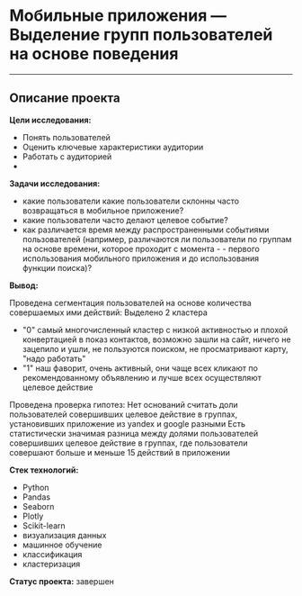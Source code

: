 # **Мобильные приложения — Выделение групп пользователей на основе поведения**
_______________________________________________________________

## Описание проекта

**Цели исследования:**

- Понять пользователей
- Оценить ключевые характеристики аудитории
- Работать с аудиторией
- 

**Задачи исследования:**

- какие пользователи какие пользователи склонны часто возвращаться в мобильное приложение?
- какие пользователи часто делают целевое событие?
- как различается время между распространенными событиями пользователей (например, различаются ли пользователи по группам на основе времени, которое проходит с момента - - первого использования мобильного приложения и до использования функции поиска)?

**Вывод:** 

Проведена сегментация пользователей на основе количества совершаемых ими действий:
Выделено 2 кластера
- "0" самый многочисленный кластер с низкой активностью и плохой конвертацией в показ контактов, возможно зашли на сайт, ничего не зацепило и ушли, не пользуются поиском, не просматривают карту, "надо работать"
- "1" наш фаворит, очень активный, они чаще всех кликают по рекомендованному объявлению и лучше всех осуществляют целевое действие

Проведена проверка гипотез:
Нет оснований считать доли пользователей совершивших целевое действие в группах, установивших приложение из yandex и google разными
Есть статистически значимая разница между долями пользователей совершивших целевое действие в группах, где пользователи совершают больше и меньше 15 действий в приложении

**Стек технологий:**
- Python
- Pandas
- Seaborn
- Plotly
- Scikit-learn
- визуализация данных
- машинное обучение
- классификация
- кластеризация

**Статус проекта:** завершен
